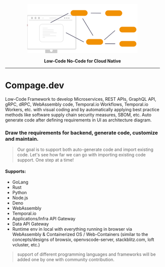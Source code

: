 <p align="center"><img src="compage-2.png" width="360"></p>
<p align="center"><b>Low-Code No-Code for Cloud Native</b></p>

<hr>

# Compage.dev
Low-Code Framework to develop Microservices, REST APIs, GraphQL API, gRPC, dRPC, WebAssembly code, Temporal.io Workflows, Temporal.io Workers, etc. with visual coding and by automatically applying best practice methods like software supply chain security measures, SBOM, etc. Auto generate code after defining requirements in UI as architecture diagram. 

### Draw the requirements for backend, generate code, customize and maintain.
> Our goal is to support both auto-generate code and import existing code. Let's see how far we can go with importing existing code support. One step at a time! 

#### Supports:
- GoLang
- Rust
- Python
- Node.js
- Deno
- WebAssembly
- Temporal.io 
- Applications/Infra API Gateway
- Data API Gateway
- Runtime env in local with everything running in browser via WebAssembly & Containerized OS / Web-Containers (similar to the concepts/designs of browsix, openvscode-server, stackblitz.com, loft vcluster, etc.) 

> support of different programming languages and frameworks will be added one by one with community contribution.
